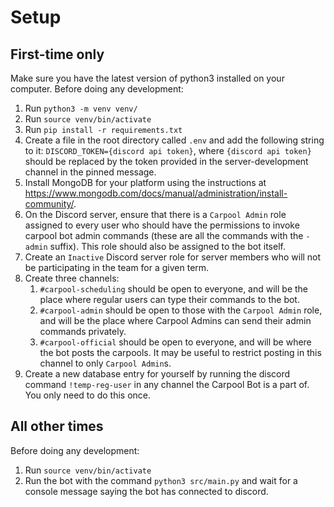 # Setup

## First-time only

Make sure you have the latest version of python3 installed on your computer. Before doing any development:
1. Run `python3 -m venv venv/`
2. Run `source venv/bin/activate`
3. Run `pip install -r requirements.txt`
4. Create a file in the root directory called `.env` and add the following string to it: `DISCORD_TOKEN={discord api token}`, where `{discord api token}` should be replaced by the token provided in the server-development channel in the pinned message.
5. Install MongoDB for your platform using the instructions at https://www.mongodb.com/docs/manual/administration/install-community/.
6. On the Discord server, ensure that there is a `Carpool Admin` role assigned to every user who should have the permissions to invoke carpool bot admin commands (these are all the commands with the `-admin` suffix). This role should also be assigned to the bot itself.
7. Create an `Inactive` Discord server role for server members who will not be participating in the team for a given term.
8. Create three channels:
    1. `#carpool-scheduling` should be open to everyone, and will be the place where regular users can type their commands to the bot.
    2. `#carpool-admin` should be open to those with the `Carpool Admin` role, and will be the place where Carpool Admins can send their admin commands privately.
    3. `#carpool-official` should be open to everyone, and will be where the bot posts the carpools. It may be useful to restrict posting in this channel to only `Carpool Admin`s.
9. Create a new database entry for yourself by running the discord command `!temp-reg-user` in any channel the Carpool Bot is a part of. You only need to do this once.

## All other times

Before doing any development:
1. Run `source venv/bin/activate`
2. Run the bot with the command `python3 src/main.py` and wait for a console message saying the bot has connected to discord.